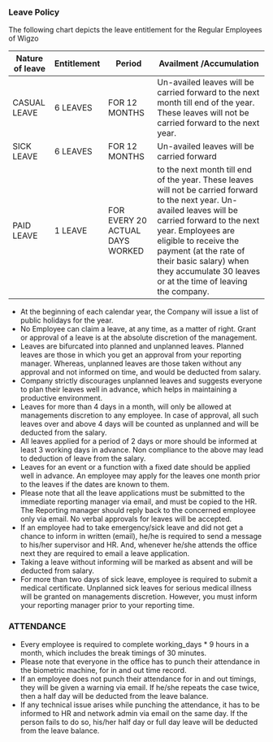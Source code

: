 ### Leave Policy

The following chart depicts the leave entitlement for the Regular Employees of Wigzo



Nature of leave  | Entitlement | Period | Availment /Accumulation
------------- | ------------- | ------------- | -------------
CASUAL LEAVE | 6 LEAVES | FOR 12 MONTHS | Un-availed leaves will be carried forward to the next month till end of the year. These leaves will not be carried forward to the next year.
SICK LEAVE | 6 LEAVES | FOR 12 MONTHS | Un-availed leaves will be carried forward
PAID LEAVE | 1 LEAVE | FOR EVERY 20 ACTUAL DAYS WORKED | to the next month till end of the year. These leaves will not be carried forward to the next year. Un-availed leaves will be carried forward to the next year. Employees are eligible to receive the payment (at the rate of their basic salary) when they accumulate 30 leaves or at the time of leaving the company.

* At the beginning of each calendar year, the Company will issue a list of public holidays for the year.
* No Employee can claim a leave, at any time, as a matter of right. Grant or approval of a leave is at the absolute discretion of the management.
* Leaves are bifurcated into planned and unplanned leaves. Planned leaves are those in which you get an approval from your reporting manager. Whereas, unplanned leaves are those taken without any approval and not informed on time, and would be deducted from salary.
* Company strictly discourages unplanned leaves and suggests everyone to plan their leaves well in advance, which helps in maintaining a productive environment.
* Leaves for more than 4 days in a month, will only be allowed at managements discretion to any employee. In case of approval, all such leaves over and above 4 days will be counted as unplanned and will be deducted from the salary.
* All leaves applied for a period of 2 days or more should be informed at least 3 working days in advance. Non compliance to the above may lead to deduction of leave from the salary.
* Leaves for an event or a function with a fixed date should be applied well in advance. An employee may apply for the leaves one month prior to the leaves if the dates are known to them.
* Please note that all the leave applications must be submitted to the immediate reporting manager via email, and must be copied to the HR. The Reporting manager should reply back to the concerned employee only via email. No verbal approvals for leaves will be accepted.
* If an employee had to take emergency/sick leave and did not get a chance to inform in
written (email), he/he is required to send a message to his/her supervisor and HR. And,  whenever he/she attends the office next they are required to email a leave application.
* Taking a leave without informing will be marked as absent and will be deducted from salary.
* For more than two days of sick leave, employee is required to submit a medical certificate. Unplanned sick leaves for serious medical illness will be granted on managements
discretion. However, you must inform your reporting manager prior to your reporting time.

### ATTENDANCE
* Every employee is required to complete working_days * 9 hours in a month, which includes the break timings of 30 minutes.
* Please note that everyone in the office has to punch their attendance in the biometric machine, for in and out time record.
* If an employee does not punch their attendance for in and out timings, they will be given a warning via email. If he/she repeats the case twice, then a half day will be deducted from the leave balance.
* If any technical issue arises while punching the attendance, it has to be informed to HR and network admin via email on the same day. If the person fails to do so, his/her half day or full day leave will be deducted from the leave balance.